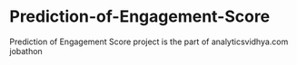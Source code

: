 # Prediction-of-Engagement-Score
Prediction of Engagement Score project is the part of  analyticsvidhya.com jobathon
